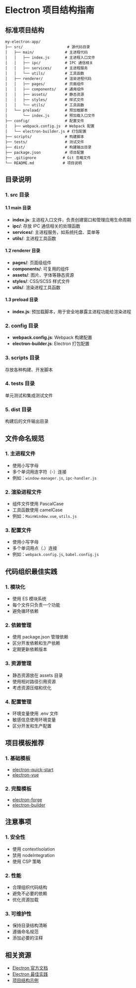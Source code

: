  # Electron 项目结构指南

## 标准项目结构

```
my-electron-app/
├── src/                    # 源代码目录
│   ├── main/              # 主进程代码
│   │   ├── index.js       # 主进程入口文件
│   │   ├── ipc/           # IPC 通信相关
│   │   ├── services/      # 主进程服务
│   │   └── utils/         # 工具函数
│   ├── renderer/          # 渲染进程代码
│   │   ├── pages/         # 页面组件
│   │   ├── components/    # 通用组件
│   │   ├── assets/        # 静态资源
│   │   ├── styles/        # 样式文件
│   │   └── utils/         # 工具函数
│   └── preload/           # 预加载脚本
│       └── index.js       # 预加载入口文件
├── config/                # 配置文件
│   ├── webpack.config.js  # Webpack 配置
│   └── electron-builder.js # 打包配置
├── scripts/               # 构建脚本
├── tests/                 # 测试文件
├── dist/                  # 构建输出目录
├── package.json           # 项目配置
├── .gitignore            # Git 忽略文件
└── README.md             # 项目说明
```

## 目录说明

### 1. src 目录

#### 1.1 main 目录
- **index.js**: 主进程入口文件，负责创建窗口和管理应用生命周期
- **ipc/**: 存放 IPC 通信相关的处理函数
- **services/**: 主进程服务，如系统托盘、菜单等
- **utils/**: 主进程工具函数

#### 1.2 renderer 目录
- **pages/**: 页面级组件
- **components/**: 可复用的组件
- **assets/**: 图片、字体等静态资源
- **styles/**: CSS/SCSS 样式文件
- **utils/**: 渲染进程工具函数

#### 1.3 preload 目录
- **index.js**: 预加载脚本，用于安全地暴露主进程功能给渲染进程

### 2. config 目录
- **webpack.config.js**: Webpack 构建配置
- **electron-builder.js**: Electron 打包配置

### 3. scripts 目录
存放各种构建、开发脚本

### 4. tests 目录
单元测试和集成测试文件

### 5. dist 目录
构建后的文件输出目录

## 文件命名规范

### 1. 主进程文件
- 使用小写字母
- 多个单词用连字符（-）连接
- 例如：`window-manager.js`, `ipc-handler.js`

### 2. 渲染进程文件
- 组件文件使用 PascalCase
- 工具函数使用 camelCase
- 例如：`MainWindow.vue`, `utils.js`

### 3. 配置文件
- 使用小写字母
- 多个单词用点（.）连接
- 例如：`webpack.config.js`, `babel.config.js`

## 代码组织最佳实践

### 1. 模块化
- 使用 ES 模块系统
- 每个文件只负责一个功能
- 避免循环依赖

### 2. 依赖管理
- 使用 package.json 管理依赖
- 区分开发依赖和生产依赖
- 定期更新依赖版本

### 3. 资源管理
- 静态资源放在 assets 目录
- 使用相对路径引用资源
- 考虑资源压缩和优化

### 4. 配置管理
- 环境变量使用 .env 文件
- 敏感信息使用环境变量
- 区分开发和生产配置

## 项目模板推荐

### 1. 基础模板
- [electron-quick-start](https://github.com/electron/electron-quick-start)
- [electron-vue](https://github.com/SimulatedGREG/electron-vue)

### 2. 完整模板
- [electron-forge](https://www.electronforge.io/)
- [electron-builder](https://www.electron.build/)

## 注意事项

### 1. 安全性
- 使用 contextIsolation
- 禁用 nodeIntegration
- 使用 CSP 策略

### 2. 性能
- 合理组织代码结构
- 避免不必要的依赖
- 优化资源加载

### 3. 可维护性
- 保持目录结构清晰
- 遵循命名规范
- 添加必要的注释

## 相关资源

- [Electron 官方文档](https://www.electronjs.org/docs)
- [Electron 最佳实践](https://www.electronjs.org/docs/tutorial/security)
- [项目结构示例](https://github.com/electron/electron-quick-start)
